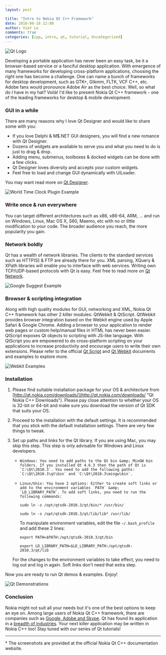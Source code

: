 ```yaml
---
layout: post

title: "Intro to Nokia Qt C++ Framework"
date: 2010-06-16 22:08
author: Viet Le
comments: true
categories: [cpp, intro, qt, tutorial, Uncategorized]
---
```

![Qt Logo](http://linuxNUS.org/wp-content/uploads/2010/06/qt_image_thumb.png "Qt Logo")

Developing a portable application has never been an easy task, be it a browser-based service or a fanciful desktop application. With emergence of many frameworks for developing cross-platform applications, choosing the right one has become a challenge. One can name a bunch of frameworks for desktop development, such as GTK+, Gtkmm, FLTK, VCF C++, etc. Adobe fans would pronounce Adobe Air as the best choice. Well, so what do I have in my hat? Voilà! I'd like to present Nokia Qt C++ framework - one of the leading frameworks for desktop &amp; mobile development.

### GUI in a while

There are many reasons why I love Qt Designer and would like to share some with you:

* If you love Delphi &amp; M$.NET GUI designers, you will find a new romance with Qt Designer.
* Dozens of widgets are available to serve you and what you need to do is just to drag &amp; drop.
* Adding menu, submenus, toolboxes &amp; docked widgets can be done with a few clicks.
* Qt Designer loves diversity and accepts your custom widgets.
* Feel free to load and change GUI dynamically with UiLoader.

You may want read more on [Qt Designer][].

![World Time Clock Plugin Example](http://linuxNUS.org/wp-content/uploads/2010/06/worldtimeclockplugin-example.png "World Time Clock Plugin Example")

### Write once &amp; run everywhere

You can target different architectures such as x86, x86-64, ARM, ... and run on Windows, Linux, Mac OS X, S60, Maemo, etc with no or little modification to your code. The broader audience you reach, the more popularity you gain.

### Network boldly

Qt has a wealth of network libraries. The clients to the standard services such as HTTP(S) &amp; FTP are already there for you. XML parsing, XQuery &amp; XPath libraries will enable you to interface with web services. Writing own TCP/UDP-based protocols with Qt is easy. Feel free to read more on [Qt Network][].

![Google Suggest Example](http://linuxNUS.org/wp-content/uploads/2010/06/googlesuggest-example.png "Google Suggest Example")

### Browser &amp; scripting integration

Along with high quality modules for GUI, networking and XML, Nokia Qt C++ framework has other 2 killer modules: QtWebkit &amp; QtScript. QtWebkit provides browser integration based on the Webkit engine used by Apple Safari &amp; Google Chrome. Adding a browser to your application to render web pages or custom help/manual files in HTML has never been easier. QtScript exposes Qt objects to scripting with JS-like language. With QtScript you are empowered to do cross-platform scripting on your applications to increase productivity and encourage users to write their own extensions. Please refer to the official [Qt Script][] and [Qt Webkit][] documents and examples to explore more.

![Webkit Examples](http://linuxNUS.org/wp-content/uploads/2010/06/webkit-examples.png "Webkit Examples")

### Installation

1. Please find suitable installation package for your OS &amp; architecture from [http://qt.nokia.com/downloads/](http://qt.nokia.com/downloads/ "Qt Nokia C++ Downloads"). Please pay close attention to whether your OS is 32-bit or 64-bit and make sure you download the version of Qt SDK that suits your OS.

2. Proceed to the installation with the default settings. It is recommended that you stick with the default installation settings. There are very few things to tweak.

3. Set up paths and links for the Qt library. If you are using Mac, you may skip this step. This step is only advisable for Windows and Linux developers.

    *     Windows: You need to add paths to the Qt bin &amp; MinGW bin folders. If you installed Qt 4.6.3 then the path of Qt is `C:\Qt\2010.3`. You need to add the following paths: `C:\Qt\2010.3\qt\bin` and `C:\Qt\2010.3\mingw\bin`.

    *     Linux/Unix: You have 2 options: Either to create soft links or add to the environment variables `PATH` &amp; `LD_LIBRARY_PATH`. To add soft links, you need to run the following commands:

        `sudo ln -s /opt/qtsdk-2010.3/qt/bin/* /usr/bin/`

        `sudo ln -s /opt/qtsdk-2010.3/qt/lib/lib* /usr/lib/`

        To manipulate environment variables, edit the file `~/.bash_profile` and add these 2 lines:

        `export PATH=$PATH:/opt/qtsdk-2010.3/qt/bin`

        `export LD_LIBRARY_PATH=$LD_LIBRARY_PATH:/opt/qtsdk-2010.3/qt/lib`

    For the changes to the environment variables to take effect, you need to log out and log in again. Soft links don't need that extra step.

Now you are ready to run Qt demos &amp; examples. Enjoy!

![Qt Demonstrations](http://linuxNUS.org/wp-content/uploads/2010/06/qtdemo.png "Qt Demonstrations")

### Conclusion

Nokia might not suit all your needs but it's one of the best options to keep an eye on. Among large users of Nokia Qt C++ framework, there are companies such as [Google, Adobe and Skype](http://qt.nokia.com/qt-in-use/target/desktop/ "[Google, Adobe and Skype"). Qt has found its application in a [breadth of industries](http://qt.nokia.com/qt-in-use/). Your next killer application may be written in Nokia C++ too! Stay tuned with our series of Qt tutorials!

***

\* The screenshots are provided at the official Nokia Qt C++ documentation website.

[Qt Nokia C++ Downloads]: http://qt.nokia.com/downloads/ "Qt Nokia C++ Downloads"

[Qt Designer]: http://doc.qt.nokia.com/4.6/examples-designer.html "Qt Designer Examples"

[Qt Network]: http://doc.qt.nokia.com/4.6/examples-network.html "QtNetwork Examples"

[Qt Script]: http://doc.qt.nokia.com/4.6/examples-script.html "QtScript Examples"

[Qt Webkit]: http://doc.qt.nokia.com/4.6/examples-webkit.html "QtWebkit Examples"
